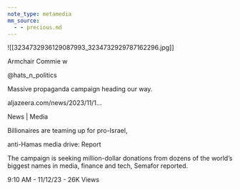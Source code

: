 ```yaml
---
note_type: metamedia
mm_source:
  - - precious.md
---
```


![[3234732936129087993_3234732929787162296.jpg]]

Armchair Commie w

@hats_n_politics

Massive propaganda campaign heading our
way.

aljazeera.com/news/2023/11/1...

News | Media

Billionaires are teaming up for pro-Israel,

anti-Hamas media drive: Report

The campaign is seeking million-dollar donations from dozens of the
world’s biggest names in media, finance and tech, Semafor reported.

9:10 AM - 11/12/23 - 26K Views

